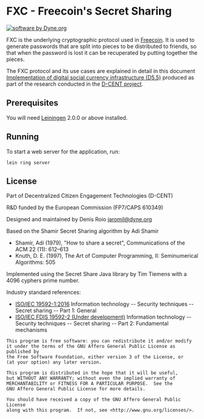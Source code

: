 # FXC - Freecoin's Secret Sharing

[![software by Dyne.org](https://www.dyne.org/wp-content/uploads/2015/12/software_by_dyne.png)](http://www.dyne.org)

FXC is the underlying cryptographic protocol used in [Freecoin](https://github.com/pienews/freecoin). It is used to generate passwords that are split into pieces to be distributed to friends, so that when the password is lost it can be recuperated by putting together the pieces.

The FXC protocol and its use cases are explained in detail in this document [Implementation of digital social currency infrastructure (D5.5)](http://dcentproject.eu/wp-content/uploads/2015/10/D5.5-Implementation-of-digital-social-currency-infrastructure-.pdf) produced as part of the research conducted in the [D-CENT project](http://dcentproject.eu/resource_category/publications/).


## Prerequisites

You will need [Leiningen][] 2.0.0 or above installed.

[leiningen]: https://github.com/technomancy/leiningen



## Running

To start a web server for the application, run:

    lein ring server



## License

Part of Decentralized Citizen Engagement Technologies (D-CENT)

R&D funded by the European Commission (FP7/CAPS 610349)

Designed and maintained by Denis Roio <jaromil@dyne.org>

Based on the Shamir Secret Sharing algorithm by Adi Shamir
 - Shamir, Adi (1979), "How to share a secret", Communications of the ACM 22 (11): 612–613
 - Knuth, D. E. (1997), The Art of Computer Programming, II: Seminumerical Algorithms: 505

Implemented using the Secret Share Java library by Tim Tiemens with a 4096 cyphers prime number.

Industry standard references:
 - [ISO/IEC 19592-1:2016](https://www.iso.org/standard/65422.html) Information technology -- Security techniques -- Secret sharing -- Part 1: General
 - [ISO/IEC FDIS 19592-2 (Under development)](https://www.iso.org/standard/65425.html)  Information technology -- Security techniques -- Secret sharing -- Part 2: Fundamental mechanisms


```
This program is free software: you can redistribute it and/or modify
it under the terms of the GNU Affero General Public License as published by
the Free Software Foundation, either version 3 of the License, or
(at your option) any later version.

This program is distributed in the hope that it will be useful,
but WITHOUT ANY WARRANTY; without even the implied warranty of
MERCHANTABILITY or FITNESS FOR A PARTICULAR PURPOSE.  See the
GNU Affero General Public License for more details.

You should have received a copy of the GNU Affero General Public License
along with this program.  If not, see <http://www.gnu.org/licenses/>.
```
